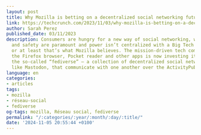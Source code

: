 ```yaml
---
layout: post
title: Why Mozilla is betting on a decentralized social networking future
link: https://techcrunch.com/2023/11/03/why-mozilla-is-betting-on-a-decentralized-social-networking-future
author: Sarah Perez
published_date: 03/11/2023
description: Consumers are hungry for a new way of social networking, where trust
  and safety are paramount and power isn’t centralized with a Big Tech CEO in charge…
  or at least that’s what Mozilla believes. The mission-driven tech company behind
  the Firefox browser, Pocket reader and other apps is now investing its energy into
  the so-called “fediverse” — a collection of decentralized social networking applications,
  like Mastodon, that communicate with one another over the ActivityPub protocol.
language: en
categories:
- articles
tags:
- mozilla
- réseau-social
- fediverse
og-tags: mozilla, Réseau social, fediverse
permalink: "/:categories/:year/:month/:day/:title/"
date: '2024-11-05 20:55:44 +0100'
---
```

